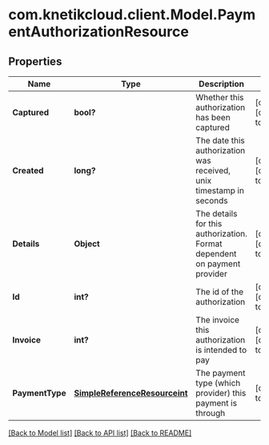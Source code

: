 # com.knetikcloud.client.Model.PaymentAuthorizationResource
## Properties

Name | Type | Description | Notes
------------ | ------------- | ------------- | -------------
**Captured** | **bool?** | Whether this authorization has been captured | [optional] [default to null]
**Created** | **long?** | The date this authorization was received, unix timestamp in seconds | [optional] [default to null]
**Details** | **Object** | The details for this authorization. Format dependent on payment provider | [optional] [default to null]
**Id** | **int?** | The id of the authorization | [optional] [default to null]
**Invoice** | **int?** | The invoice this authorization is intended to pay | [optional] [default to null]
**PaymentType** | [**SimpleReferenceResourceint**](SimpleReferenceResourceint.md) | The payment type (which provider) this payment is through | [default to null]

[[Back to Model list]](../README.md#documentation-for-models) [[Back to API list]](../README.md#documentation-for-api-endpoints) [[Back to README]](../README.md)

